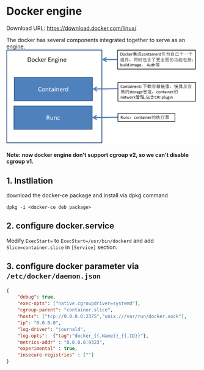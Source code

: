 # Docker engine

Download URL: https://download.docker.com/linux/

The docker has several components integrated together to serve as an engine. 
![docker componenent](./images/docker-components.png)
#### Note: now docker engine don't support cgroup v2, so we can't disable cgroup v1.

## 1. Instllation
download the docker-ce package and install via dpkg command
```
dpkg -i <docker-ce deb package>
```

## 2. configure docker.service

Modify `ExecStart=` to `ExecStart=/usr/bin/dockerd`
and add `Slice=container.slice` in `[Service]` section.

## 3. configure docker parameter via `/etc/docker/daemon.json`
```json
{
    "debug": true,
    "exec-opts": ["native.cgroupdriver=systemd"],
    "cgroup-parent": "container.slice",
    "hosts": ["tcp://0.0.0.0:2375","unix:///var/run/docker.sock"],
    "ip": "0.0.0.0",
    "log-driver": "journald",
    "log-opts":  {"tag":"docker_{{.Name}}_{{.ID}}"},
    "metrics-addr" : "0.0.0.0:9323",
    "experimental" : true,
    "insecure-registries" : [""]
}
```